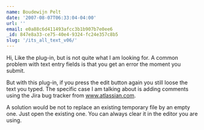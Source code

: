 ```yaml
---
name: Boudewijn Pelt
date: '2007-08-07T06:33:04-04:00'
url: ''
email: e0a88c6d411493afcc3b1b907b7e0ee6
_id: 847e8a33-ce75-40e4-9324-fc24e357c8b5
slug: '/its_all_text_v06/'
---
```


Hi, Like the plug-in, but is not quite what I am looking for. A common problem
with text entry fields is that you get an error the moment you submit.

But with this plug-in, if you press the edit button again you still loose the
text you typed. The specific case I am talking about is adding comments using
the Jira bug tracker from www.atlassian.com.

A solution would be not to replace an existing temporary file by an empty one.
Just open the existing one. You can always clear it in the editor you are
using.
